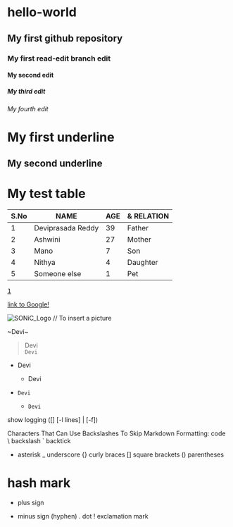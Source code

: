 # hello-world
## My first github repository  
### My first read-edit branch edit  
#### My second edit  
##### My third edit  
###### My fourth edit  
My first underline
==================  
My second underline  
-------------------

My test table
=============

|S.No| NAME | AGE | &amp; RELATION |
| ---| ---- | --- | --- |
| 1  | Deviprasada Reddy | 39 | Father |
| 2  | Ashwini |  27 | Mother |
| 3  | Mano    | 7   | Son    |
| 4  | Nithya  | 4   | Daughter|
| 5 | Someone else | 1 | Pet |

<kbd>[1](https://google.co.in)</kbd>

[link to Google!](http://google.com)

![SONiC_Logo](https://github.com/deviprasad80/https---github.com-kannankvs-md2/blob/master/SONIC_logo.png "SONiC_logo")    // To insert a picture

~Devi~
> Devi  
```Devi```

- Devi  
  - Devi
 
- `Devi`
   - `Devi`
 
 
show logging ([<process-name>] [-l lines] | [-f]) 
 
Characters That Can Use Backslashes To Skip Markdown Formatting:
code 
\   backslash
`   backtick
*   asterisk
_   underscore
{}  curly braces
[]  square brackets
()  parentheses
#   hash mark
+   plus sign
-   minus sign (hyphen)
.   dot
!   exclamation mark

